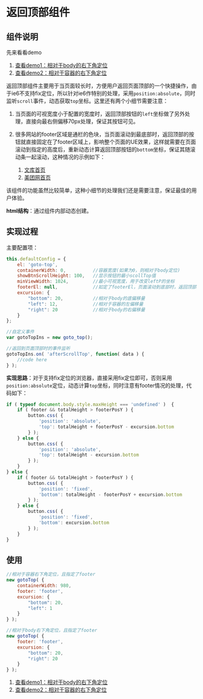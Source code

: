 # 返回顶部组件

## 组件说明

先来看看demo

1. [查看demo1：相对于body的右下角定位](http://zhangchen2397.github.io/component/goto_top/demo/demo2.html)
2. [查看demo2：相对于容器的右下角定位](http://zhangchen2397.github.io/component/goto_top/demo/)

返回顶部组件主要用于当页面较长时，方便用户返回页面顶部的一个快捷操作，由于ie6不支持fix定位，所以针对ie6作特别的处理，采用`position:absolute`，同时监听`scroll`事件，动态获取`top`坐标。这里还有两个小细节需要注意：

1. 当页面的可视宽度小于配置的宽度时，返回顶部按钮的`left`坐标做了另外处理，直接向最右侧偏移70px处理，保证其按钮可见。

2. 很多网站的footer区域是通栏的色块，当页面滚动到最底部时，返回顶部的按钮就直接固定在了footer区域上，影响整个页面的UE效果，这样就需要在页面滚动到指定的高度后，重新动态计算返回顶部按钮的`bottom`坐标，保证其随滚动条一起滚动，这种情况的示例如下：

	1. [文库首页](http://wenku.baidu.com)
	2. [美团网首页](http://www.meituan.com)

该组件的功能虽然比较简单，这种小细节的处理我们还是需要注意，保证最佳的用户体验。

**html结构**：通过组件内部动态创建。

## 实现过程

主要配置项：
```javascript
this.defaultConfig = {
    el: 'goto-top',
    containerWidth: 0,          //容器宽度(如果为0，则相对于body定位)
    showBtnScrollHeight: 100,   //显示按钮的最小scollTop值
    minViewWidth: 1024,         //最小可视宽度，用于改变leftP的坐标
    footerEl: null,             //如定了footerEl，页面滚动到底部时，返回顶部按钮会随页面一起滚动
    excursion: { 
        "bottom": 20,           //相对于body的底偏移量
        "left": 12,             //相对于容器的左偏移量
        "right": 20             //相对于body的右偏移量
    }
};

//自定义事件
var gotoTopIns = new goto_top();

//返回到页面顶部时的事件监听
gotoTopIns.on( 'afterScrollTop', function( data ) {
    //code here
} );
```

**实现思路**：对于支持fix定位的浏览器，直接采用fix定位即可，否则采用`position:absolute`定位，动态计算`top`坐标，同时注意有footer情况的处理，代码如下：

```javascript
if ( typeof document.body.style.maxHeight === 'undefined' )  {
    if ( footer && totalHeight > footerPosY ) {
        button.css( {
            'position': 'absolute',
            'top': totalHeight + footerPosY - excursion.bottom
        } );
    } else {
        button.css( {
            'position': 'absolute',
            'top': totalHeight - excursion.bottom
        } );
    }
} else {
    if ( footer && totalHeight > footerPosY ) {
        button.css( {
            'position': 'fixed',
            'bottom': totalHeight - footerPosY + excursion.bottom
        } );
    } else {
        button.css( {
            'position': 'fixed',
            'bottom': excursion.bottom
        } );
    }
}
```




## 使用

```javascript
//相对于容器右下角定位，且指定了footer
new gotoTop( {
    containerWidth: 980,
    footer: 'footer',
    excursion: { 
        "bottom": 20,
        "left": 1
    }
} );

//相对于body右下角定位，且指定了footer
new gotoTop( {
    footer: 'footer',
    excursion: { 
        "bottom": 20,
        "right": 20
    }
} );
```

1. [查看demo1：相对于body的右下角定位](http://zhangchen2397.github.io/component/goto_top/demo/demo2.html)
2. [查看demo2：相对于容器的右下角定位](http://zhangchen2397.github.io/component/goto_top/demo/)